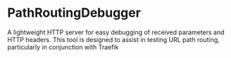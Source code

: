 # PathRoutingDebugger
 A lightweight HTTP server for easy debugging of received parameters and HTTP headers. This tool is designed to assist in testing URL path routing, particularly in conjunction with Traefik
